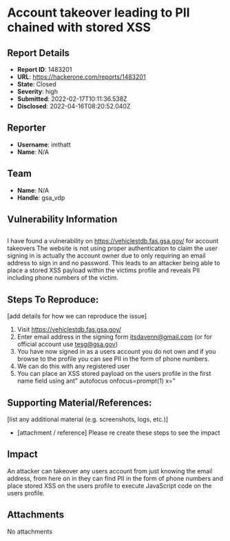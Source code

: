 # Account takeover leading to PII chained with stored XSS

## Report Details
- **Report ID**: 1483201
- **URL**: https://hackerone.com/reports/1483201
- **State**: Closed
- **Severity**: high
- **Submitted**: 2022-02-17T10:11:36.538Z
- **Disclosed**: 2022-04-16T08:20:52.040Z

## Reporter
- **Username**: imthatt
- **Name**: N/A

## Team
- **Name**: N/A
- **Handle**: gsa_vdp

## Vulnerability Information
## 
I have found a vulnerability on https://vehiclestdb.fas.gsa.gov/ for account takeovers
The website is not using proper authentication to claim the user signing in is actually the account owner due to only requiring an email address to sign in and no password. This leads to an attacker being able to place a stored XSS payload within the victims profile and reveals PII including phone numbers of the victim. 

## Steps To Reproduce:
[add details for how we can reproduce the issue]

  1. Visit https://vehiclestdb.fas.gsa.gov/
  2. Enter  email address in the signing form itsdavenn@gmail.com (or for official account use tesg@gsa.gov)
  3. You have now signed in as a users account you do not own and if you browse to the profile you can see PII in the form of phone numbers.
4. We can do this with any registered user
5. You can place an XSS stored payload on the users profile in the first name field using ant" autofocus onfocus=prompt(1) x=" 

## Supporting Material/References:
[list any additional material (e.g. screenshots, logs, etc.)]

  * [attachment / reference]
Please re create these steps to see the impact

## Impact

An attacker can takeover any users account from just knowing the email address, from here on in they can find PII in the form of phone numbers and place stored XSS on the users profile to execute JavaScript code on the users profile.

## Attachments
No attachments
